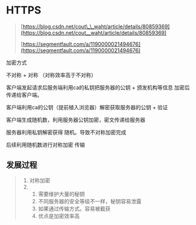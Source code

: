 # HTTPS

> [https://blog.csdn.net/cout\_\_waht/article/details/80859369](https://blog.csdn.net/cout__waht/article/details/80859369)
>
> [https://segmentfault.com/a/1190000021494676](https://segmentfault.com/a/1190000021494676)

加密方式

不对称 + 对称 （对称效率高于不对称）

客户端发起请求后服务端利用ca的私钥把服务器的公钥 + 颁发机构等信息  加密后传递给客户端。

客户端利用ca的公钥（提前植入浏览器）解密获取服务器的公钥 + 验证

客户端生成随机数，利用服务器公钥加密，密文传递给服务器

服务器利用私钥解密获得 随机。导致不对称加密完成

后续利用随机数进行对称加密 传输

## 发展过程

> 1. 对称加密
> 2. 1. 需要维护大量的秘钥
>    2. 不同服务器的安全等级不一样，秘钥容易泄露
>    3. 如果通过传输方式。容易被截获
>    4. 优点是加密效率高



